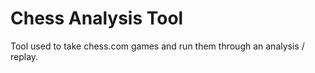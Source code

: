# Chess Analysis Tool
 Tool used to take chess.com games and run them through an analysis / replay.

